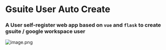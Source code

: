 # Gsuite User Auto Create

### A User self-register web app based on `vue` and `flask` to create gsuite / google workspace user

![image.png](https://i.loli.net/2021/05/08/feSiZx4ENdPIAqc.png)
